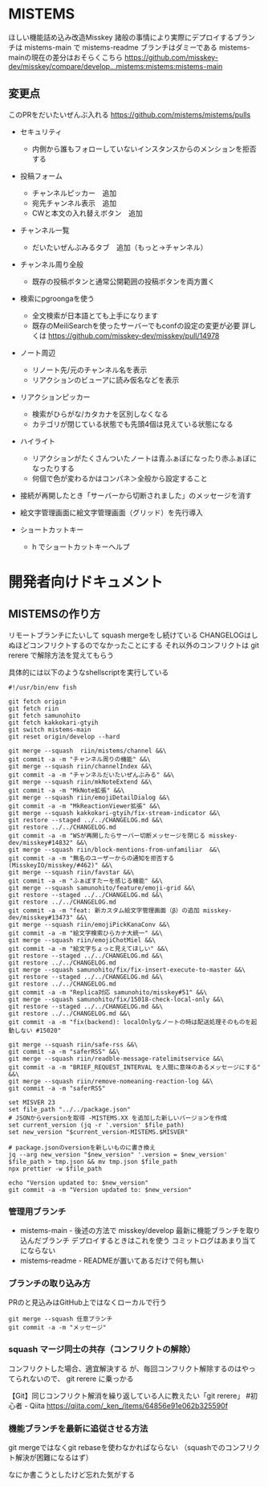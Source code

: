 # MISTEMS

ほしい機能詰め込み改造Misskey
諸般の事情により実際にデプロイするブランチは mistems-main で mistems-readme ブランチはダミーである
mistems-mainの現在の差分はおそらくこちら
https://github.com/misskey-dev/misskey/compare/develop...mistems:mistems:mistems-main


## 変更点

このPRをだいたいぜんぶ入れる
https://github.com/mistems/mistems/pulls

- セキュリティ
  - 内側から誰もフォローしていないインスタンスからのメンションを拒否する 

- 投稿フォーム
  - チャンネルピッカー　追加
  - 宛先チャンネル表示　追加
  - CWと本文の入れ替えボタン　追加
- チャンネル一覧
  - だいたいぜんぶみるタブ　追加（もっと→チャンネル）

- チャンネル周り全般
  - 既存の投稿ボタンと通常公開範囲の投稿ボタンを両方置く
- 検索にpgroongaを使う
  - 全文検索が日本語とても上手になります
  - 既存のMeiliSearchを使ったサーバーでもconfの設定の変更が必要 詳しくは https://github.com/misskey-dev/misskey/pull/14978

- ノート周辺
  - リノート先/元のチャンネル名を表示  
  - リアクションのビューアに読み仮名などを表示

- リアクションピッカー
  - 検索がひらがな/カタカナを区別しなくなる
  - カテゴリが閉じている状態でも先頭4個は見えている状態になる
 
- ハイライト
  - リアクションがたくさんついたノートは青ふぁぼになったり赤ふぁぼになったりする
  - 何個で色が変わるかはコンパネ＞全般から設定すること

- 接続が再開したとき「サーバーから切断されました」のメッセージを消す

- 絵文字管理画面に絵文字管理画面（グリッド）を先行導入

- ショートカットキー
  - h でショートカットキーヘルプ

# 開発者向けドキュメント
## MISTEMSの作り方

リモートブランチにたいして squash mergeをし続けている
CHANGELOGはしぬほどコンフリクトするのでなかったことにする
それ以外のコンフリクトは git rerere で解除方法を覚えてもらう

具体的には以下のようなshellscriptを実行している

```
#!/usr/bin/env fish

git fetch origin
git fetch riin
git fetch samunohito
git fetch kakkokari-gtyih
git switch mistems-main
git reset origin/develop --hard

git merge --squash  riin/mistems/channel &&\
git commit -a -m "チャンネル周りの機能" &&\
git merge --squash riin/channelIndex &&\
git commit -a -m "チャンネルだいたいぜんぶみる" &&\
git merge --squash riin/mkNoteExtend &&\
git commit -a -m "MkNote拡張" &&\
git merge --squash riin/emojiDetailDialog &&\
git commit -a -m "MkReactionViewer拡張" &&\
git merge --squash kakkokari-gtyih/fix-stream-indicator &&\
git restore --staged ../../CHANGELOG.md &&\
git restore ../../CHANGELOG.md
git commit -a -m "WSが再開したらサーバー切断メッセージを閉じる misskey-dev/misskey#14832" &&\
git merge --squash riin/block-mentions-from-unfamiliar  &&\
git commit -a -m "無名のユーザーからの通知を拒否する(MisskeyIO/misskey/#462)" &&\
git merge --squash riin/favstar &&\
git commit -a -m "ふぁぼすたーを感じる機能" &&\
git merge --squash samunohito/feature/emoji-grid &&\
git restore --staged ../../CHANGELOG.md &&\
git restore ../../CHANGELOG.md
git commit -a -m "feat: 新カスタム絵文字管理画面（β）の追加 misskey-dev/misskey#13473" &&\
git merge --squash riin/emojiPickKanaConv &&\
git commit -a -m "絵文字検索ひらカナ大統一" &&\
git merge --squash riin/emojiChotMiel &&\
git commit -a -m "絵文字ちょっと見えてほしい" &&\
git restore --staged ../../CHANGELOG.md &&\
git restore ../../CHANGELOG.md
git merge --squash samunohito/fix/fix-insert-execute-to-master &&\
git restore --staged ../../CHANGELOG.md &&\
git restore ../../CHANGELOG.md
git commit -a -m "Replica対応 samunohito/misskey#51" &&\
git merge --squash samunohito/fix/15018-check-local-only &&\
git restore --staged ../../CHANGELOG.md &&\
git restore ../../CHANGELOG.md &&\
git commit -a -m "fix(backend): localOnlyなノートの時は配送処理そのものを起動しない #15020" 

git merge --squash riin/safe-rss &&\
git commit -a -m "saferRSS" &&\
git merge --squash riin/readble-message-ratelimitservice &&\
git commit -a -m "BRIEF_REQUEST_INTERVAL を人間に意味のあるメッセージにする" &&\
git merge --squash riin/remove-nomeaning-reaction-log &&\
git commit -a -m "saferRSS"

set MISVER 23
set file_path "../../package.json"
# JSONからversionを取得 -MISTEMS.XX を追加した新しいバージョンを作成
set current_version (jq -r '.version' $file_path)
set new_version "$current_version-MISTEMS.$MISVER"

# package.jsonのversionを新しいものに書き換え
jq --arg new_version "$new_version" '.version = $new_version' $file_path > tmp.json && mv tmp.json $file_path
npx prettier -w $file_path

echo "Version updated to: $new_version"
git commit -a -m "Version updated to: $new_version"
```

### 管理用ブランチ

- mistems-main  - 後述の方法で misskey/develop 最新に機能ブランチを取り込んだブランチ デプロイするときはこれを使う コミットログはあまり当てにならない
- mistems-readme - READMEが置いてあるだけで何も無い

### ブランチの取り込み方
PRのと見込みはGitHub上ではなくローカルで行う
```
git merge --squash 任意ブランチ
git commit -a -m "メッセージ"
```

### squash マージ同士の共存（コンフリクトの解除）
コンフリクトした場合、適宜解決する
が、毎回コンフリクト解除するのはやってられないので、 git rerere に乗っかる

【Git】同じコンフリクト解消を繰り返している人に教えたい「git rerere」 #初心者 - Qiita https://qiita.com/_ken_/items/64856e91e062b325590f

### 機能ブランチを最新に追従させる方法
git mergeではなくgit rebaseを使わなかればならない
（squashでのコンフリクト解決が困難になるはず）


なにか書こうとしたけど忘れた気がする

